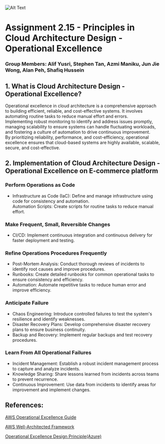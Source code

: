 ![Alt Text](https://github.com/lann87/cloud_infra_eng_ntu_coursework_alanp/blob/main/.misc/ntu_logo.png)  
# Assignment 2.15 - Principles in Cloud Architecture Design - Operational Excellence    
### Group Members: Alif Yusri, Stephen Tan, Azmi Maniku, Jun Jie Wong, Alan Peh, Shafiq Hussein    

## 1. What is Cloud Architecture Design - Operational Excellence?  

Operational excellence in cloud architecture is a comprehensive approach to building efficient, reliable, and cost-effective systems. It involves automating routine tasks to reduce manual effort and errors.  
Implementing robust monitoring to identify and address issues promptly, managing scalability to ensure systems can handle fluctuating workloads, and fostering a culture of automation to drive continuous improvement.  
By prioritizing reliability, performance, and cost-efficiency, operational excellence ensures that cloud-based systems are highly available, scalable, secure, and cost-effective.  


## 2. Implementation of Cloud Architecture Design - Operational Excellence on E-commerce platform  

### Perform Operations as Code  
- Infrastructure as Code (IaC): Define and manage infrastructure using code for consistency and automation.  
Automation Scripts: Create scripts for routine tasks to reduce manual effort.  

### Make Frequent, Small, Reversible Changes  
- CI/CD: Implement continuous integration and continuous delivery for faster deployment and testing.  

### Refine Operations Procedures Frequently  
- Post-Mortem Analysis: Conduct thorough reviews of incidents to identify root causes and improve procedures.  
- Runbooks: Create detailed runbooks for common operational tasks to ensure consistency and efficiency.  
- Automation: Automate repetitive tasks to reduce human error and improve efficiency.  

### Anticipate Failure   
- Chaos Engineering: Introduce controlled failures to test the system's resilience and identify weaknesses.  
- Disaster Recovery Plans: Develop comprehensive disaster recovery plans to ensure business continuity.  
- Backup and Recovery: Implement regular backups and test recovery procedures.  

### Learn From All Operational Failures  
- Incident Management: Establish a robust incident management process to capture and analyze incidents.   
- Knowledge Sharing: Share lessons learned from incidents across teams to prevent recurrence.   
- Continuous Improvement: Use data from incidents to identify areas for improvement and implement changes.   


## References:  

[AWS Operational Excellence Guide](https://www.linkedin.com/pulse/operational-excellence-aws-comprehensive-guide-tejas-mahendrakar-fpurf)  

[AWS Well-Architected Framework](https://docs.aws.amazon.com/wellarchitected/latest/operational-excellence-pillar/welcome.html)  

[Operational Excellence Design Principle(Azure)](https://learn.microsoft.com/en-us/azure/well-architected/operational-excellence/principles)